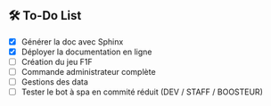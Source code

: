 ## 🛠️ To-Do List

- [x] Générer la doc avec Sphinx
- [x] Déployer la documentation en ligne
- [ ] Création du jeu F1F
- [ ] Commande administrateur complète
- [ ] Gestions des data
- [ ] Tester le bot à spa en commité réduit (DEV / STAFF / BOOSTEUR)
